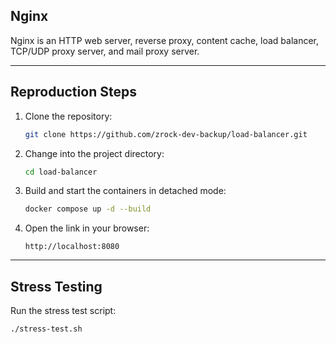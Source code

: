 ## Nginx

Nginx is an HTTP web server, reverse proxy, content cache, load balancer, TCP/UDP proxy server, and mail proxy server.

---

## Reproduction Steps

1. Clone the repository:
   ```bash
   git clone https://github.com/zrock-dev-backup/load-balancer.git
   ```

2. Change into the project directory:
   ```bash
   cd load-balancer
   ```

3. Build and start the containers in detached mode:
   ```bash
   docker compose up -d --build
   ```

4. Open the link in your browser:
   ```
   http://localhost:8080
   ```

---

## Stress Testing

Run the stress test script:
```bash
./stress-test.sh
```
